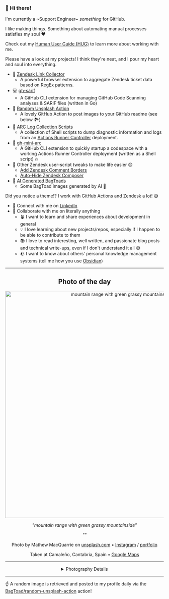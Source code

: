 ### 👋 Hi there!

I'm currently a ~Support Engineer~ _something_ for GitHub.

I like making things. Something about automating manual processes satisfies my soul ❤️

Check out my [Human User Guide (HUG)](https://gist.github.com/BagToad/a28f06f1c46e6e5d419b98921e835f40) to learn more about working with me.

Please have a look at my projects! I think they're neat, and I pour my heart and soul into everything.

- 🔗 [Zendesk Link Collector](https://github.com/BagToad/Zendesk-Link-Collector) 
  - A powerful browser extension to aggregate Zendesk ticket data based on RegEx patterns.
- 💻 [gh-sarif](https://github.com/BagToad/gh-sarif)
  - A GitHub CLI extension for managing GitHub Code Scanning analyses & SARIF files (written in Go)
- 🌊 [Random Unsplash Action](https://github.com/BagToad/random-unsplash-action)
  - A lovely GitHub Action to post images to your GitHub readme (see below 🏞️)
- 🏃 [ARC Log Collection Scripts](https://github.com/BagToad/arc-log-collection-scripts)
  - A collection of Shell scripts to dump diagnostic information and logs from an [Actions Runner Controller](https://github.com/actions/actions-runner-controller) deployment.
- 🏃 [gh-mini-arc](https://github.com/BagToad/gh-mini-arc)
  - A GitHub CLI extension to quickly startup a codespace with a working Actions Runner Controller deployment (written as a Shell script) 🔥
- 🧘 Other Zendesk user-script tweaks to make life easier 😊
  - [Add Zendesk Comment Borders](https://github.com/BagToad/add-zendesk-comment-borders)
  - [Auto-Hide Zendesk Composer](https://github.com/BagToad/Auto-Hide-Zendesk-Composer)
- 🐸 [AI Generated BagToads](https://github.com/BagToad/bagtoads)
  - Some BagToad images generated by AI 🐸

Did you notice a theme!? I work with GitHub Actions and Zendesk a lot! 😅

- 🔗 Connect with me on [LinkedIn](https://www.linkedin.com/in/kynan-ware/)
- 🤝 Collaborate with me on literally anything
  - 🪴 I want to learn and share experiences about development in general
  - 💡 I love learning about new projects/repos, especially if I happen to be able to contribute to them
  - 📚 I love to read interesting, well written, and passionate blog posts and technical write-ups, even if I don't understand it all 😅
  - 🪨 I want to know about others' personal knowledge management systems (tell me how you use [Obsidian](https://obsidian.md/))
 
----
<div align="center">

## Photo of the day
  
  <a href="https://unsplash.com/photos/mountain-range-with-green-grassy-mountainside-Lzx4J_Pb3sk"><img width="720" src="https://images.unsplash.com/photo-1463003416389-296a1ad37ca0?crop=entropy&cs=tinysrgb&fit=max&fm=jpg&ixid=M3w1NTI0NDl8MHwxfHJhbmRvbXx8fHx8fHx8fDE3MjUxNzA0MzJ8&ixlib=rb-4.0.3&q=80&w=1080" alt="mountain range with green grassy mountainside"></a>
  
  <em>"mountain range with green grassy mountainside"</em>
  
  <em>""</em>

  Photo by Mathew MacQuarrie on [unsplash.com](https://unsplash.com/) • [Instagram](https://instagram.com/matmacq) / [portfolio](http://www.matmacquarrie.com)
  
  Taken at Camaleño, Cantabria, Spain • [Google Maps](https://www.google.com/maps/search/?api=1&query=43.17935833,-4.70210278)
  
  ---
  
<details>
<summary>Photography Details</summary>
  
| Parameter     | Value |
| ------------- | ----- |
| Camera Model  | iPhone 5s |
| Exposure Time | 1/1282 |
| Aperture      | 2.2 |
| Focal Length  | 4.2 |
| ISO           | 32 |
| Location      | Camaleño, Cantabria, Spain (Spain) |
| Coordinates   | Latitude 43.17935833, Longitude -4.70210278 |

### Map

```geojson
        {
            "type": "FeatureCollection",
            "features": [
                {
                    "type": "Feature",
                    "properties": {},
                    "geometry": {
                        "coordinates": [
                            -4.70210278,
                            43.17935833
                        ],
                        "type": "Point"
                    },
                    "id": 1
                },
                {
                    "type": "Feature",
                    "properties": {},
                    "geometry": {
                        "coordinates": [
                            [
                                -4.40210278,
                                43.47935833
                            ],
                            [
                                -4.40210278,
                                42.87935833
                            ],
                            [
                                -5.0021027799999995,
                                42.87935833
                            ],
                            [
                                -5.0021027799999995,
                                43.47935833
                            ],
                            [
                                -4.40210278,
                                43.47935833
                            ]
                        ],
                        "type": "LineString"
                    }
                }
            ]
        }
```

</details>

</div>

----

☝️ A random image is retrieved and posted to my profile daily via the [BagToad/random-unsplash-action](https://github.com/BagToad/random-unsplash-action) action!
